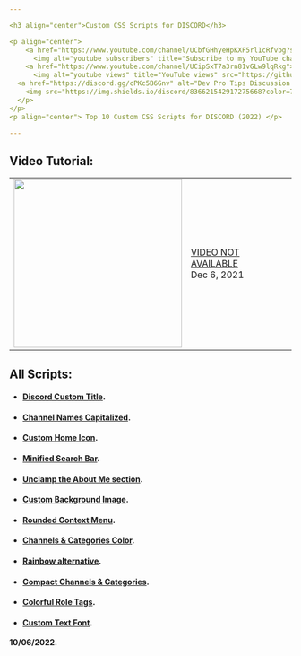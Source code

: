 ```yaml
---

<h3 align="center">Custom CSS Scripts for DISCORD</h3>

<p align="center">
    <a href="https://www.youtube.com/channel/UCbfGHhyeHpKXF5rl1cRfvbg?sub_confirmation=1">
      <img alt="youtube subscribers" title="Subscribe to my YouTube channel" src="https://github-readme-youtube-stats.herokuapp.com/subscribers/index.php?id=UCbfGHhyeHpKXF5rl1cRfvbg&key=AIzaSyDvBOxP4M5Ygutbku6_3whU2YR6xV9KKV8&style=for-the-badge&color=red&labelColor=ce4630&label=Subscribers"/></a> 
    <a href="https://www.youtube.com/channel/UCipSxT7a3rn81vGLw9lqRkg">
      <img alt="youtube views" title="YouTube views" src="https://github-readme-youtube-stats.herokuapp.com/views/index.php?id=UCbfGHhyeHpKXF5rl1cRfvbg&key=AIzaSyDvBOxP4M5Ygutbku6_3whU2YR6xV9KKV8&label=View+Count&style=for-the-badge&color=blue&labelColor=0b689d"/></a>
  <a href="https://discord.gg/cPKc5B6Gnv" alt="Dev Pro Tips Discussion & Support Server">
    <img src="https://img.shields.io/discord/836621542917275668?color=7289DA&labelColor=4a64bd&logo=discord&logoColor=white&style=for-the-badge"/></a>
  </p>
</p>
<p align="center"> Top 10 Custom CSS Scripts for DISCORD (2022) </p>

---
```


## Video Tutorial:
<table><tr><td><a href="https://www.youtube.com/watch?v=ogifU7weUjA"><img width="300px" src="THUMBNAIL_HERE"></a></td>
<td><a href="https://www.youtube.com/watch?v=ogifU7weUjA">VIDEO NOT AVAILABLE</a><br/>Dec 6, 2021</td></tr></table>


## All Scripts:

- #### **[Discord Custom Title](https://raw.githubusercontent.com/LawOff/10CustomCSS/main/scripts/custom_title.css "Discord Custom Title").**

- #### **[Channel Names Capitalized](https://raw.githubusercontent.com/LawOff/10CustomCSS/main/scripts/custom_title.css "Discord Custom Title").**

- #### **[Custom Home Icon](https://raw.githubusercontent.com/LawOff/10CustomCSS/main/scripts/custom_title.css "Discord Custom Title").**

- #### **[Minified Search Bar](https://raw.githubusercontent.com/LawOff/10CustomCSS/main/scripts/custom_title.css "Discord Custom Title").**

- #### **[Unclamp the About Me section](https://raw.githubusercontent.com/LawOff/10CustomCSS/main/scripts/custom_title.css "Discord Custom Title").**

- #### **[Custom Background Image](https://raw.githubusercontent.com/LawOff/10CustomCSS/main/scripts/custom_title.css "Discord Custom Title").**

- #### **[Rounded Context Menu](https://raw.githubusercontent.com/LawOff/10CustomCSS/main/scripts/custom_title.css "Discord Custom Title").**

- #### **[Channels & Categories Color](https://raw.githubusercontent.com/LawOff/10CustomCSS/main/scripts/custom_title.css "Discord Custom Title").**

- #### **[Rainbow alternative](https://raw.githubusercontent.com/LawOff/10CustomCSS/main/scripts/custom_title.css "Discord Custom Title").**

- #### **[Compact Channels & Categories](https://raw.githubusercontent.com/LawOff/10CustomCSS/main/scripts/custom_title.css "Discord Custom Title").**

- #### **[Colorful Role Tags](https://raw.githubusercontent.com/LawOff/10CustomCSS/main/scripts/custom_title.css "Discord Custom Title").**

- #### **[Custom Text Font](https://raw.githubusercontent.com/LawOff/10CustomCSS/main/scripts/custom_title.css "Discord Custom Title").**

**10/06/2022.**
